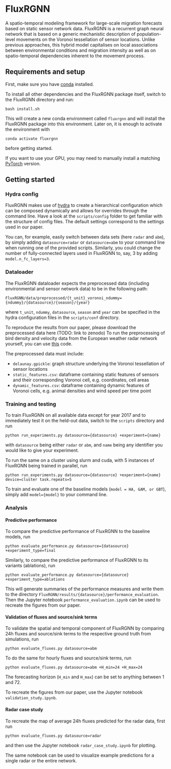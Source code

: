 # FluxRGNN
A spatio-temporal modeling framework for large-scale migration forecasts based on 
static sensor network data.
FluxRGNN is a recurrent graph neural network that is based on a generic
mechanistic description of population-level movements on the Voronoi tessellation of sensor locations. 
Unlike previous approaches, this hybrid model capitalises on local associations between environmental conditions and migration 
intensity as well as on spatio-temporal dependencies inherent to the movement process. 


## Requirements and setup
First, make sure you have [conda](https://docs.conda.io/en/latest/) installed.

To install all other dependencies and the FluxRGNN package itself, switch to the FluxRGNN directory and run:
```
bash install.sh
```
This will create a new conda environment called `fluxrgnn` and will install the FluxRGNN package into this environment.
Later on, it is enough to activate the environment with
```
conda activate fluxrgnn
```
before getting started.

If you want to use your GPU, you may need to manually install a matching 
[PyTorch](https://pytorch.org/) version.


## Getting started

### Hydra config
FluxRGNN makes use of [hydra](https://hydra.cc/) to create a hierarchical configuration which can be composed 
dynamically and allows for overrides through the command line. Have a look at the `scripts/config` folder to 
get familiar with the structure of config files. The default settings correspond to the settings used in our 
paper.

You can, for example, easily switch between data sets (here `radar` and `abm`), by simply adding `datasource=radar` or
`datasource=abm` to your command line when running one of the provided scripts. Similarly, you could change 
the number of fully-connected layers used in FluxRGNN to, say, 3 by adding `model.n_fc_layers=3`.

### Dataloader
The FluxRGNN dataloader expects the preprocessed data (including environmental and sensor network data) 
to be in the following path:
``` 
FluxRGNN/data/preprocessed/{t_unit}_voronoi_ndummy={ndummy}/{datasource}/{season}/{year}
```
where `t_unit`, `ndummy`, `datasource`, `season` and `year` can be specified in the hydra configuration files 
in the `scripts/conf` directory.

To reproduce the results from our paper, please download the preprocessed data here (TODO: link to zenodo)
To run the preprocessing of bird density and velocity data from 
the European weather radar network yourself, you can use [this](https://github.com/FionaLippert/birdMigration) code.

The preprocessed data must include:
- `delaunay.gpickle`: graph structure underlying the Voronoi tessellation of sensor locations
- `static_features.csv`: dataframe containing static features of sensors and their corresponding Voronoi cell, e.g. coordinates, cell areas
- `dynamic_features.csv`: dataframe containing dynamic features of Voronoi cells, e.g. animal densities and wind speed per time point

### Training and testing

To train FluxRGNN on all available data except for year 2017 and to immediately test it on the held-out data, switch to the `scripts` directory and run
```
python run_experiments.py datasource={datasource} +experiment={name}
```
with `datasource` being either `radar` or `abm`, and `name` being any identifier you would like to give 
your experiment.

To run the same on a cluster using slurm and cuda, with 5 instances of FluxRGNN being trained in parallel, run
```
python run_experiments.py datasource={datasource} +experiment={name} device=cluster task.repeats=5
```

To train and evaluate one of the baseline models (`model = HA, GAM, or GBT`), simply add `model={model}` to your command line.

### Analysis

#### Predictive performance

To compare the predictive performance of FluxRGNN to the baseline models, run
```
python evaluate_performance.py datasource={datasource} +experiment_type=final
```

Similarly, to compare the predictive performance of FluxRGNN to its variants (ablations), run
```
python evaluate_performance.py datasource={datasource} +experiment_type=ablations
```

This will generate summaries of the performance measures and write them to the directory `FluxRGNN/results/{datasource}/performance_evaluation`.
Then the Jupyter notebook `performance_evaluation.ipynb` can be used to recreate the figures from our paper.

#### Validation of fluxes and source/sink terms

To validate the spatial and temporal component of FluxRGNN by comparing 24h fluxes and source/sink terms to the 
respective ground truth from simulations, run
```
python evaluate_fluxes.py datasource=abm
```

To do the same for hourly fluxes and source/sink terms, run
```
python evaluate_fluxes.py datasource=abm +H_min=24 +H_max=24
```
The forecasting horizon (`H_min` and `H_max`) can be set to anything between 1 and 72.

To recreate the figures from our paper, use the Jupyter notebook `validation_study.ipynb`.

#### Radar case study

To recreate the map of average 24h fluxes predicted for the radar data, first run 
```
python evaluate_fluxes.py datasource=radar
```
and then use the Jupyter notebook `radar_case_study.ipynb` for plotting.

The same notebook can be used to visualize example predictions for a single radar or the entire network.
